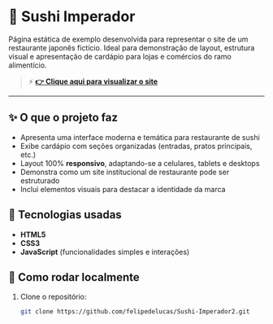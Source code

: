 # 🍣 Sushi Imperador

Página estática de exemplo desenvolvida para representar o site de um restaurante japonês fictício. Ideal para demonstração de layout, estrutura visual e apresentação de cardápio para lojas e comércios do ramo alimentício.

> ⚡ **[👉 Clique aqui para visualizar o site](https://felipedelucas.github.io/Sushi-Imperador2)**

---

## ✨ O que o projeto faz

- Apresenta uma interface moderna e temática para restaurante de sushi  
- Exibe cardápio com seções organizadas (entradas, pratos principais, etc.)  
- Layout 100% **responsivo**, adaptando-se a celulares, tablets e desktops  
- Demonstra como um site institucional de restaurante pode ser estruturado  
- Inclui elementos visuais para destacar a identidade da marca  

## 🧪 Tecnologias usadas

- **HTML5**
- **CSS3**
- **JavaScript** (funcionalidades simples e interações)

## 🚀 Como rodar localmente

1. Clone o repositório:
   ```bash
   git clone https://github.com/felipedelucas/Sushi-Imperador2.git


